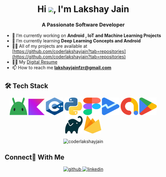 <h1 align="center">Hi <img src="https://github.com/TheDudeThatCode/TheDudeThatCode/blob/master/Assets/Hi.gif" width="29px">, I'm Lakshay Jain</h1>
<h3 align="center">A Passionate Software Developer</h3>
<!-- <p align="left"> <img src="https://komarev.com/ghpvc/?username=kartiksharmakk&label=Profile%20views&color=53bb1b&style=flat-square" alt="kartiksharmakk" /> </p> -->

- 🔭 I’m currently working on **Android , IoT and Machine Learning Projects**
- 🌱 I’m currently learning **Deep Learning Concepts and Android**
- 👨‍💻 All of my projects are available at [https://github.com/coderlakshayjain?tab=repositories](https://github.com/coderlakshayjain?tab=repositories)
- 👨‍💻 My [Digital Resume](https://devlakshay.web.app/) 
- 📫 How to reach me **lakshayjainfzr@gmail.com**

##  🛠 Tech Stack

<p align="center">
 <img src="https://github.com/coderlakshayjain/coderlakshayjain/blob/main/android-icon.svg" alt="Android" width="56" height="56"/>  
 <img src="https://github.com/coderlakshayjain/coderlakshayjain/blob/main/kotlin-icon.svg" alt="Kotlin" width="52" height="52"/>
 <img src="https://github.com/coderlakshayjain/coderlakshayjain/blob/main/c-plusplus.svg" alt="cplusplus" width="56" height="56"/>
 <img src="https://github.com/coderlakshayjain/coderlakshayjain/blob/main/python.svg" alt="Python" width="56" height="56"/> 

 <img src="https://github.com/coderlakshayjain/coderlakshayjain/blob/main/figma.svg" alt="Figma" width="56" height="56"/>
 <img src="https://github.com/coderlakshayjain/coderlakshayjain/blob/main/google-play-console-icon.svg" alt="GoooglePlay" width="56" height="56"/>  
 <img src="https://github.com/coderlakshayjain/coderlakshayjain/blob/main/google-admob.svg" alt="AdMob" width="56" height="56"/>
 <img src="https://github.com/coderlakshayjain/coderlakshayjain/blob/main/google-play-icon.svg" alt="playdtore" width="56" height="56"/>
 <img src="https://github.com/coderlakshayjain/coderlakshayjain/blob/main/gradle.svg" alt="gradle" width="56" height="56"/>
 <img src="https://github.com/coderlakshayjain/coderlakshayjain/blob/main/firebase.svg" alt="Firebase" width="56" height="56"/> 
 </p>

<div align="center">
</p>
<p><img src="https://github-readme-stats.vercel.app/api/top-langs?username=coderlakshayjain&show_icons=true&locale=en&layout=compact&hide=purebasic,html,cmake" alt="coderlakshayjain"/></p>
</div> 

 ## Connect🙌 With Me
<div align="center">
<a href="https://github.com/coderlakshayjain" target="_blank">
<img src=https://img.shields.io/badge/github-%2324292e.svg?&style=for-the-badge&logo=github&logoColor=white alt=github style="margin-bottom: 5px;" />
</a>
<a href="https://www.linkedin.com/in/lakshayjainfzr/" target="_blank">
<img src=https://img.shields.io/badge/linkedin-%231E77B5.svg?&style=for-the-badge&logo=linkedin&logoColor=white alt=linkedin style="margin-bottom: 5px;" />
</a>
</div> 

<!--
-->
